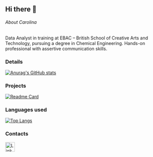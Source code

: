 ## Hi there 👋



###### About Carolina
Data Analyst in training at EBAC – British School of Creative Arts and Technology, pursuing a degree in Chemical Engineering. Hands-on professional with assertive communication skills.

### Details

[![Anurag's GitHub stats](https://github-readme-stats.vercel.app/api?username=carolinapelizzer&show_icons=true&theme=dark)](https://github.com/anuraghazra/github-readme-stats)

### Projects

[![Readme Card](https://github-readme-stats.vercel.app/api/pin/?username=carolinapelizzer&repo=pedrogithub2406.github.io&theme=dark)](https://github.com/anuraghazra/github-readme-stats)


### Languages used

[![Top Langs](https://github-readme-stats.vercel.app/api/top-langs/?username=carolinapelizzer&layout=compact)](https://github.com/anuraghazra/github-readme-stats)

### Contacts

[<img src='https://img.shields.io/badge/LinkedIn-0077B5?style=for-the-badge&logo=linkedin&logoColor=white' alt='Linkedin' height='30'>](https://www.linkedin.com/in/carolinapelizzer/)

